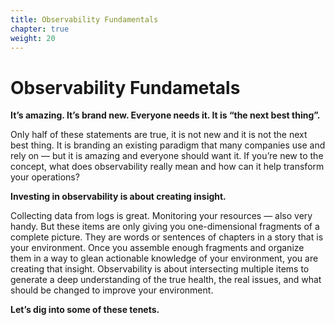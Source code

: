 ```yaml
---
title: Observability Fundamentals
chapter: true
weight: 20
---
```


# Observability Fundametals

**It’s amazing. It’s brand new. Everyone needs it. It is “the next best thing”.**

Only half of these statements are true, it is not new and it is not the next best thing. It is branding an existing paradigm that many companies use and rely on — but it is amazing and everyone should want it. If you’re new to the concept, what does observability really mean and how can it help transform your operations?

**Investing in observability is about creating insight.**

Collecting data from logs is great. Monitoring your resources — also very handy. But these items are only giving you one-dimensional fragments of a complete picture. They are words or sentences of chapters in a story that is your environment. Once you assemble enough fragments and organize them in a way to glean actionable knowledge of your environment, you are creating that insight. Observability is about intersecting multiple items to generate a deep understanding of the true health, the real issues, and what should be changed to improve your environment.

**Let’s dig into some of these tenets.**
